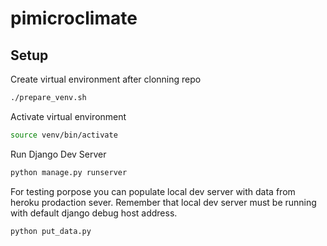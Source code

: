# pimicroclimate

## Setup
Create virtual environment after clonning repo
```bash
./prepare_venv.sh
```
Activate virtual environment
```bash
source venv/bin/activate
```
Run Django Dev Server
```bash
python manage.py runserver
```
For testing porpose you can populate local dev server with data from heroku prodaction sever. Remember that local dev server must be running with default django debug host address.
```bash
python put_data.py
```
